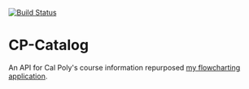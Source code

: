 [![Build Status](https://travis-ci.org/assumption/CP-Catalog.svg?branch=master)](https://travis-ci.org/assumption/CP-Catalog)

# CP-Catalog

An API for Cal Poly's course information repurposed [my flowcharting application](https://github.com/cpe308-309/Group-name).

